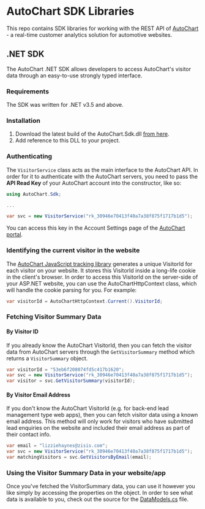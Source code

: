 AutoChart SDK Libraries
=======================

This repo contains SDK libraries for working with the REST API of [AutoChart](http://autochart.io) - a real-time customer analytics solution for automotive websites.

## .NET SDK
The AutoChart .NET SDK allows developers to access AutoChart's visitor data through an easy-to-use strongly typed interface.

### Requirements
The SDK was written for .NET v3.5 and above.

### Installation

1. Download the latest build of the AutoChart.Sdk.dll [from here](https://github.com/WinterWindSoftware/autochart-sdk/blob/master/dotnet/dist/AutoChart.Sdk.dll?raw=true).
2. Add reference to this DLL to your project.

### Authenticating
The `VisitorService` class acts as the main interface to the AutoChart API.
In order for it to authenticate with the AutoChart servers, you need to pass the **API Read Key** of your AutoChart account into the constructor, like so:

```csharp
using AutoChart.Sdk;

...

var svc = new VisitorService("rk_30946e70413f40a7a38f875f1717b1d5"); 

``` 

You can access this key in the Account Settings page of the [AutoChart portal](https://portal.autochart.io).

### Identifying the current visitor in the website
The [AutoChart JavaScript tracking library](http://autochart.io/docs) generates a unique VisitorId for each visitor on your website. 
It stores this VisitorId inside a long-life cookie in the client's browser.
In order to access this VisitorId on the server-side of your ASP.NET website, you can use the AutoChartHttpContext class, which will handle the cookie parsing for you. For example:
```csharp
var visitorId = AutoChartHttpContext.Current().VisitorId;
```

### Fetching Visitor Summary Data
#### By Visitor ID
If you already know the AutoChart VisitorId, then you can fetch the visitor data from AutoChart servers through the `GetVisitorSummary` method which returns a `VisitorSummary` object.
```csharp
var visitorId = "53eb6f208074fd5c417b1620";
var svc = new VisitorService("rk_30946e70413f40a7a38f875f1717b1d5");
var visitor = svc.GetVisitorSummary(visitorId);
```

#### By Visitor Email Address
If you don't know the AutoChart VisitorId (e.g. for back-end lead management type web apps), then you can fetch visitor data using a known email address. This method will only work for visitors who have submitted lead enquiries on the website and included their email address as part of their contact info.

```csharp
var email = "lizziehaynes@zisis.com";
var svc = new VisitorService("rk_30946e70413f40a7a38f875f1717b1d5");
var matchingVisitors = svc.GetVisitorsByEmail(email);
```

### Using the Visitor Summary Data in your website/app
Once you've fetched the VisitorSummary data, you can use it however you like simply by accessing the properties on the object.
In order to see what data is available to you, check out the source for the [DataModels.cs](dotnet/AutoChart.Sdk/DataModels.cs) file.